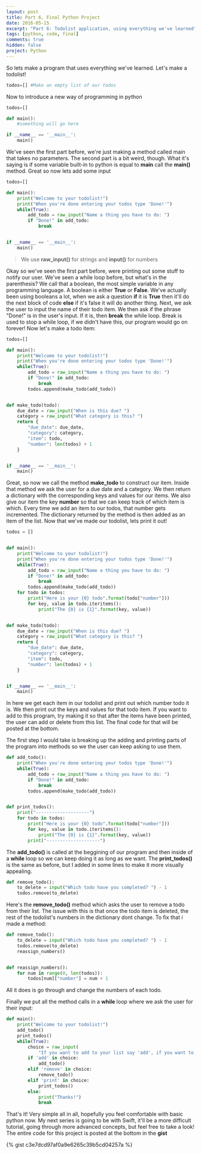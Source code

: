 ```yaml
---
layout: post
title: Part 6, Final Python Project
date: 2016-05-15
excerpt: "Part 6: Todolist application, using everything we've learned"
tags: [python, code, final]
comments: true
hidden: false
project: Python
---
```


So lets make a program that uses everything we've learned. Let's make a todolist!

~~~ python
todos=[] #Make an empty list of our todos
~~~
Now to introduce a new way of programming in python

~~~ python
todos=[]

def main():
    #something will go here

if __name__ == '__main__':
    main()
~~~

We've seen the first part before, we're just making a method called main that takes no parameters. The second part is a bit weird, though. What it's saying is if some variable built-in to python is equal to **__main__** call the **main()** method. Great so now lets add some input

~~~ python
todos=[]

def main():
    print("Welcome to your todolist!")
    print("When you're done entering your todos type 'Done!'")
    while(True):
        add_todo = raw_input("Name a thing you have to do: ")
        if "Done!" in add_todo:
            break


if __name__ == '__main__':
    main()
~~~

> We use **raw_input()** for strings and **input()** for numbers

Okay so we've seen the first part before, were printing out some stuff to notify our user. We've seen a while loop before, but what's in the parenthesis? We call that a boolean, the most simple variable in any programming language. A boolean is either **True** or **False**. We've actually been using booleans a lot, when we ask a question **if** it is **True** then it'll do the next block of code **else** if it's false it will do another thing. Next, we ask the user to input the name of their todo item. We then ask if the phrase "Done!" is in the user's input. If it is, then **break** the while loop. Break is used to stop a while loop, if we didn't have this, our program would go on forever! Now let's make a todo item:

~~~ python
todos=[]

def main():
    print("Welcome to your todolist!")
    print("When you're done entering your todos type 'Done!'")
    while(True):
        add_todo = raw_input("Name a thing you have to do: ")
        if "Done!" in add_todo:
            break
        todos.append(make_todo(add_todo))


def make_todo(todo):
    due_date = raw_input("When is this due? ")
    category = raw_input("What category is this? ")
    return {
        "due_date": due_date,
        "category": category,
        "item": todo,
        "number": len(todos) + 1
    }


if __name__ == '__main__':
    main()
~~~


Great, so now we call the method **make_todo** to construct our item. Inside that method we ask the user for a due date and a category. We then return a dictionary with the corresponding keys and values for our items. We also give our item the key **number** so that we can keep track of which item is which. Every time we add an item to our todos, that number gets incremented. The dictionary returned by the method is then added as an item of the list. Now that we've made our todolist, lets print it out!


~~~ python
todos = []


def main():
    print("Welcome to your todolist!")
    print("When you're done entering your todos type 'Done!'")
    while(True):
        add_todo = raw_input("Name a thing you have to do: ")
        if "Done!" in add_todo:
            break
        todos.append(make_todo(add_todo))
    for todo in todos:
        print("Here is your {0} todo".format(todo["number"]))
        for key, value in todo.iteritems():
            print("The {0} is {1}".format(key, value))


def make_todo(todo):
    due_date = raw_input("When is this due? ")
    category = raw_input("What category is this? ")
    return {
        "due_date": due_date,
        "category": category,
        "item": todo,
        "number": len(todos) + 1
    }


if __name__ == '__main__':
    main()
~~~
In here we get each item in our todolist and print out which number todo it is. We then print out the keys and values for that todo item. If you want to add to this program, try making it so that after the items have been printed, the user can add or delete from this list. The final code for that will be posted at the bottom. 

The first step I would take is breaking up the adding and printing parts of the program into methods so we the user can keep asking to use them. 

~~~ python
def add_todo():
    print("When you're done entering your todos type 'Done!'")
    while(True):
        add_todo = raw_input("Name a thing you have to do: ")
        if "Done!" in add_todo:
            break
        todos.append(make_todo(add_todo))


def print_todos():
    print("--------------------")
    for todo in todos:
        print("Here is your {0} todo".format(todo["number"]))
        for key, value in todo.iteritems():
            print("The {0} is {1}".format(key, value))
        print("--------------------")
~~~

The **add_todo()** is called at the beggining of our program and then inside of a **while** loop so we can keep doing it as long as we want. The **print_todos()** is the same as before, but I added in some lines to make it more visually appealing. 

~~~ python
def remove_todo():
    to_delete = input("Which todo have you completed? ") - 1
    todos.remove(to_delete)
~~~

Here's the **remove_todo()** method which asks the user to remove a todo from their list. The issue with this is that once the todo item is deleted, the rest of the todolist's numbers in the dictionary dont change. To fix that i made a method: 

~~~ python
def remove_todo():
    to_delete = input("Which todo have you completed? ") - 1
    todos.remove(to_delete)
    reassign_numbers()


def reassign_numbers():
    for num in range(0, len(todos)):
        todos[num]["number"] = num + 1
~~~

All it does is go through and change the numbers of each todo.

Finally we put all the method calls in a **while** loop where we ask the user for their input:

~~~ python
def main():
    print("Welcome to your todolist!")
    add_todo()
    print_todos()
    while(True):
        choice = raw_input(
            "If you want to add to your list say 'add', if you want to remove things say 'remove', if you want to see your todos say 'print', say anything else to exit ")
        if 'add' in choice:
            add_todo()
        elif 'remove' in choice:
            remove_todo()
        elif 'print' in choice:
            print_todos()
        else:
            print("Thanks!")
            break
~~~

That's it! Very simple all in all, hopefully you feel comfortable with basic python now. My next series is going to be with Swift, it'll be a more difficult tutorial, going through more advanced concepts, but feel free to take a look! The entire code for this project is posted at the bottom in the **gist**

{% gist c3e7dcd97af0a9e6265c39b5cd04257a %}

